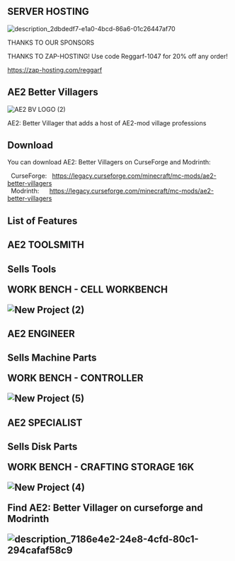 <h2>SERVER HOSTING</h2>

![description_2dbdedf7-e1a0-4bcd-86a6-01c26447af70](https://github.com/user-attachments/assets/95182bc5-3803-4c00-bce0-df9b470da205)

THANKS TO OUR SPONSORS

THANKS TO ZAP-HOSTING! Use code Reggarf-1047 for 20% off any order!

https://zap-hosting.com/reggarf
<h2>AE2 Better Villagers</h2>

![AE2 BV LOGO (2)](https://github.com/user-attachments/assets/5fd624f2-ba74-4800-807f-a56008ecbf74)

AE2: Better Villager that adds a host of AE2-mod village professions
<h2>Download</h2>
<p>You can download AE2: Better Villagers on CurseForge and Modrinth:</p><p>&nbsp;&nbsp;CurseForge: &nbsp;&nbsp;<a href="https://legacy.curseforge.com/minecraft/mc-mods/ae2-better-villagers">https://legacy.curseforge.com/minecraft/mc-mods/ae2-better-villagers</a><br>&nbsp;&nbsp;Modrinth: &nbsp;&nbsp;&nbsp;&nbsp;&nbsp;<a href="https://legacy.curseforge.com/minecraft/mc-mods/ae2-better-villagers">https://legacy.curseforge.com/minecraft/mc-mods/ae2-better-villagers</a></p>
<h2>List of Features<h2>
<h2>AE2 TOOLSMITH<h2>

Sells Tools

WORK BENCH  -  CELL WORKBENCH

![New Project (2)](https://github.com/user-attachments/assets/5616f0ca-dcb0-44fa-86a8-ded09ea78481)

<h2>AE2 ENGINEER<h2>

Sells Machine Parts

WORK BENCH  -  CONTROLLER

![New Project (5)](https://github.com/user-attachments/assets/1f3335d7-2edf-4d3e-8b83-32572c7c5aab)

<h2>AE2 SPECIALIST<h2>

Sells Disk Parts

WORK BENCH  -  CRAFTING STORAGE 16K

![New Project (4)](https://github.com/user-attachments/assets/c258de03-880b-4f1d-9154-edb7cb769ca0)

Find AE2: Better Villager on curseforge and Modrinth


![description_7186e4e2-24e8-4cfd-80c1-294cafaf58c9](https://github.com/user-attachments/assets/5f8d5ca4-b04b-4545-89ed-164613acc07c)
